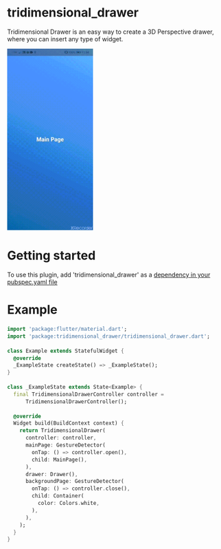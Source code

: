 # tridimensional_drawer

Tridimensional Drawer is an easy way to create a 3D Perspective drawer, where you can insert any type of widget.

<img src="tridimensional_drawer.gif" alt="drawing" width="200"/>

# Getting started

To use this plugin, add 'tridimensional_drawer' as a [dependency in your pubspec.yaml file](https://flutter.dev/docs/development/packages-and-plugins/using-packages)

# Example

```dart
import 'package:flutter/material.dart';
import 'package:tridimensional_drawer/tridimensional_drawer.dart';

class Example extends StatefulWidget {
  @override
  _ExampleState createState() => _ExampleState();
}

class _ExampleState extends State<Example> {
  final TridimensionalDrawerController controller =
      TridimensionalDrawerController();

  @override
  Widget build(BuildContext context) {
    return TridimensionalDrawer(
      controller: controller,
      mainPage: GestureDetector(
        onTap: () => controller.open(),
        child: MainPage(),
      ),
      drawer: Drawer(),
      backgroundPage: GestureDetector(
        onTap: () => controller.close(),
        child: Container(
          color: Colors.white,
        ),
      ),
    );
  }
}



